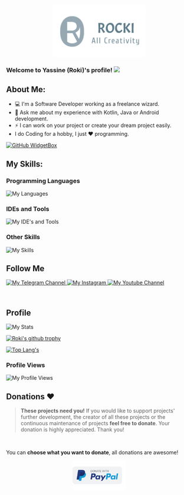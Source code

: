 <p align="center">
  <img src="https://raw.githubusercontent.com/roki8h/roki8h/main/1719610899725.png" style="width: 50%;" alt="My Logo"/>
</p>

### Welcome to Yassine (Roki)'s profile! <img src="https://media.giphy.com/media/hvRJCLFzcasrR4ia7z/giphy.gif" width="28">

## About Me:
- 💻 I'm a Software Developer working as a freelance wizard.
- 💬 Ask me about my experience with Kotlin, Java or Android development.
- ⚡ I can work on your project or create your dream project easily.
- I do Coding for a hobby, I just ❤ programming.<br/>

[![GitHub WidgetBox](https://github-widgetbox.vercel.app/api/profile?username=roki8h&data=followers,repositories,stars,commits&theme=nautilus)](https://github.com/roki8h)

## My Skills:
### Programming Languages
<p>
  <img src="https://skillicons.dev/icons?i=java,kotlin,python,mysql,sqlite,php&perline=12"  alt="My Languages"/>
</p>

### IDEs and Tools
<p>
  <img src="https://skillicons.dev/icons?i=androidstudio,vscode,idea,gradle,github,ai,replit,stackoverflow&perline=12"  alt="My IDE's and Tools"/>
</p>

### Other Skills
<p>
<img src="https://skillicons.dev/icons?i=git,materialui,firebase,scraping,bots,regex,html&perline=12"  alt="My Skills"/>
</p>

## Follow Me
<p>
  <a href="https://t.me/dev4h" target="_blank">
    <img src="https://img.shields.io/badge/Telegram-2CA5E0?style=for-the-badge&logo=telegram&logoColor=white"  alt="My Telegram Channel"/>
  </a>
  <a href="https://instagram.com/yassine.__.anime" target="_blank">
    <img src="https://img.shields.io/badge/Instagram-E4405F?style=for-the-badge&logo=instagram&logoColor=white" alt="My Instagram"/>
  </a>
  <a href="https://youtube.com/@blackcima" target="_blank">
    <img src="https://img.shields.io/badge/YouTube-FF0000?style=for-the-badge&logo=youtube&logoColor=white" alt="My Youtube Channel"/>
  </a>
</p>
<br/>

## Profile
<img src="https://myreadme.vercel.app/api/embed/roki8h?panels=userstatistics,toprepositories,toplanguages,commitgraph" alt="My Stats" />

[![Roki's github trophy](https://github-profile-trophy.vercel.app/?username=roki8h&row=2)](https://github.com/ryo-ma/github-profile-trophy)

[![Top Lang's](https://github-readme-stats.vercel.app/api/top-langs/?username=roki8h&layout=compact)](https://github.com/anuraghazra/github-readme-stats)

### Profile Views
  <img src="https://profile-counter.glitch.me/roki8h/count.svg"  alt="My Profile Views"/>
<br/>

## Donations :heart:
> **These projects need you!** If you would like to support projects' further development, the creator of all these projects or the continuous maintenance of projects **feel free to donate**. Your donation is highly appreciated. Thank you!
<br/>

You can **choose what you want to donate**, all donations are awesome!
<p align="center">
    <a href="https://www.paypal.me/almekhlafi2020">
        <img src="https://raw.githubusercontent.com/roki8h/roki8h/main/PayPal.svg"
             alt="Donate with PayPal"
             height="80"/>
    </a>
</p>
